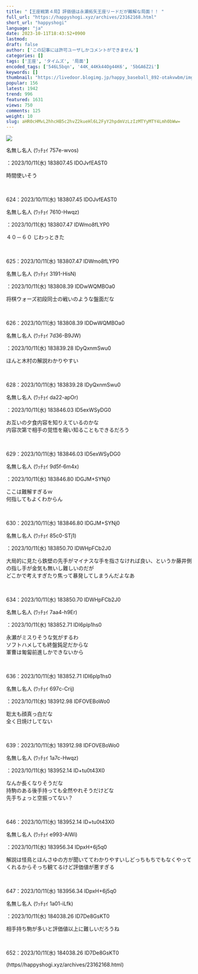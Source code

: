 ```yaml
---
title: "【王座戦第４局】評価値は永瀬拓矢王座リードだが難解な局面！！ "
full_url: "https://happyshogi.xyz/archives/23162168.html"
short_url: "happyshogi"
language: "ja"
date: 2023-10-11T18:43:52+0900
lastmod: 
draft: false
author: ['この記事には許可ユーザしかコメントができません']
categories: []
tags: ['王座', 'タイムズ', '局面']
encoded_tags: ['546L5bqn', '44K_44Kk44Og44K6', '5bGA6Z2i']
keywords: []
thumbnail: "https://livedoor.blogimg.jp/happy_baseball_892-otakvwbm/imgs/8/c/8cf74bbf.jpg"
popular: 156
latest: 1942
trend: 996
featured: 1631
views: 750
comments: 125
weight: 10
slug: aHR0cHMvL2hhcHB5c2hvZ2kueHl6L2FyY2hpdmVzLzIzMTYyMTY4Lmh0bWw=
---
```


![](https://livedoor.blogimg.jp/happy_baseball_892-otakvwbm/imgs/8/c/8cf74bbf.jpg)

<div><p id='resuname624'>名無し名人 (ﾜｯﾁｮｲ 757e-wvos) </p>：2023/10/11(水) 183807.45 IDOJvfEAST0<p id='surebody624' class='surebody_OJvfEAST0' name='surebodymain'>時間使いそう </p><br><p>624：2023/10/11(水) 183807.45 IDOJvfEAST0</p><p id='resuname625'>名無し名人 (ﾜｯﾁｮｲ 7610-Hwqz) </p>：2023/10/11(水) 183807.47 IDWmo8fLYP0<p id='surebody625' class='surebody_Wmo8fLYP0' name='surebodymain'>４０－６０ じわっときた </p><br><p>625：2023/10/11(水) 183807.47 IDWmo8fLYP0</p><p id='resuname626'>名無し名人 (ﾜｯﾁｮｲ 3191-HisN) </p>：2023/10/11(水) 183808.39 IDDwWQMBOa0<p id='surebody626' class='surebody_DwWQMBOa0' name='surebodymain'>将棋ウォーズ初段同士の戦いのような盤面だな </p><br><p>626：2023/10/11(水) 183808.39 IDDwWQMBOa0</p><p id='resuname628'>名無し名人 (ﾜｯﾁｮｲ 7d36-B9JW) </p>：2023/10/11(水) 183839.28 IDyQxnmSwu0<p id='surebody628' class='surebody_yQxnmSwu0' name='surebodymain'>ほんと木村の解説わかりやすい </p><br><p>628：2023/10/11(水) 183839.28 IDyQxnmSwu0</p><p id='resuname629'>名無し名人 (ﾜｯﾁｮｲ da22-apOr) </p>：2023/10/11(水) 183846.03 ID5exWSyDG0<p id='surebody629' class='surebody_5exWSyDG0' name='surebodymain'>お互いの夕食内容を知りえているのかな <br> 内容次第で相手の覚悟を窺い知ることもできるだろう </p><br><p>629：2023/10/11(水) 183846.03 ID5exWSyDG0</p><p id='resuname630'>名無し名人 (ﾜｯﾁｮｲ 9d5f-6m4x) </p>：2023/10/11(水) 183846.80 IDGJM+SYNj0<p id='surebody630' class='surebody_GJMSYNj0' name='surebodymain'>ここは難解すぎるｗ <br> 何指してもよくわからん </p><br><p>630：2023/10/11(水) 183846.80 IDGJM+SYNj0</p><p id='resuname634'>名無し名人 (ﾜｯﾁｮｲ 85c0-STj1) </p>：2023/10/11(水) 183850.70 IDWHpFCb2J0<p id='surebody634' class='surebody_WHpFCb2J0' name='surebodymain'>大局的に見たら鉄壁の先手がマイナスな手を指さなければ良い、というか藤井側の指し手が金気も無いし難しいのだが <br> どこかで考えすぎたり焦って暴発してしまうんだよなあ </p><br><p>634：2023/10/11(水) 183850.70 IDWHpFCb2J0</p><p id='resuname636'>名無し名人 (ﾜｯﾁｮｲ 7aa4-h9Er) </p>：2023/10/11(水) 183852.71 IDI6plp1hs0<p id='surebody636' class='surebody_I6plp1hs0' name='surebodymain'>永瀬がミスりそうな気がするわ <br> ソフトハメしても終盤鈍足だからな <br> 軍曹は匍匐前進しかできないから </p><br><p>636：2023/10/11(水) 183852.71 IDI6plp1hs0</p><p id='resuname639'>名無し名人 (ﾜｯﾁｮｲ 697c-Crij) </p>：2023/10/11(水) 183912.98 IDFOVEBoWo0<p id='surebody639' class='surebody_FOVEBoWo0' name='surebodymain'>聡太も顔真っ白だな <br> 全く日焼けしてない </p><br><p>639：2023/10/11(水) 183912.98 IDFOVEBoWo0</p><p id='resuname646'>名無し名人 (ﾜｯﾁｮｲ 1a7c-Hwqz) </p>：2023/10/11(水) 183952.14 ID+tu0t43X0<p id='surebody646' class='surebody_tu0t43X0' name='surebodymain'>なんか長くなりそうだな <br> 持駒のある後手持っても全然やれそうだけどな <br> 先手ちょっと空振ってない？ </p><br><p>646：2023/10/11(水) 183952.14 ID+tu0t43X0</p><p id='resuname647'>名無し名人 (ﾜｯﾁｮｲ e993-AlWi) </p>：2023/10/11(水) 183956.34 IDpxH+6j5q0<p id='surebody647' class='surebody_pxH6j5q0' name='surebodymain'>解説は怪鳥とほんさゆの方が聞いててわかりやすいしどっちもちでもなくやってくれるからそっち観てるけど評価値が悪すぎる </p><br><p>647：2023/10/11(水) 183956.34 IDpxH+6j5q0</p><p id='resuname652'>名無し名人 (ﾜｯﾁｮｲ 1a01-iLfk) </p>：2023/10/11(水) 184038.26 ID7De8GsKT0<p id='surebody652' class='surebody_7De8GsKT0' name='surebodymain'>相手持ち駒が多いと評価値以上に難しいだろうね </p><br><p>652：2023/10/11(水) 184038.26 ID7De8GsKT0</p><p id='preview_dispAffi'></p></div>

(https//happyshogi.xyz/archives/23162168.html)
